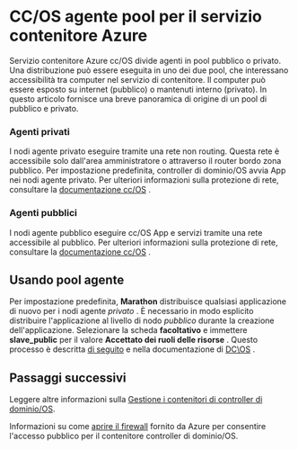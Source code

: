 <properties
   pageTitle="Pubblici e privati cc/OS agente pool ACS | Microsoft Azure"
   description="Funzionamento pool agente pubblici e privati con un cluster di Azure contenitore servizio."
   services="container-service"
   documentationCenter=""
   authors="Thraka"
   manager="timlt"
   editor=""
   tags="acs, azure-container-service"
   keywords="Docker, contenitori, Micro-servizi, Mesos, Azure"/>

<tags
   ms.service="container-service"
   ms.devlang="na"
   ms.topic="article"
   ms.tgt_pltfrm="na"
   ms.workload="na"
   ms.date="08/16/2016"
   ms.author="timlt"/>

# <a name="dcos-agent-pools-for-azure-container-service"></a>CC/OS agente pool per il servizio contenitore Azure

Servizio contenitore Azure cc/OS divide agenti in pool pubblico o privato. Una distribuzione può essere eseguita in uno dei due pool, che interessano accessibilità tra computer nel servizio di contenitore. Il computer può essere esposto su internet (pubblico) o mantenuti interno (privato). In questo articolo fornisce una breve panoramica di origine di un pool di pubblico e privato.

### <a name="private-agents"></a>Agenti privati

I nodi agente privato eseguire tramite una rete non routing. Questa rete è accessibile solo dall'area amministratore o attraverso il router bordo zona pubblico. Per impostazione predefinita, controller di dominio/OS avvia App nei nodi agente privato. Per ulteriori informazioni sulla protezione di rete, consultare la [documentazione cc/OS](https://dcos.io/docs/1.7/administration/securing-your-cluster/) .

### <a name="public-agents"></a>Agenti pubblici

I nodi agente pubblico eseguire cc/OS App e servizi tramite una rete accessibile al pubblico. Per ulteriori informazioni sulla protezione di rete, consultare la [documentazione cc/OS](https://dcos.io/docs/1.7/administration/securing-your-cluster/) .

## <a name="using-agent-pools"></a>Usando pool agente

Per impostazione predefinita, **Marathon** distribuisce qualsiasi applicazione di nuovo per i nodi agente *privato* . È necessario in modo esplicito distribuire l'applicazione al livello di nodo *pubblico* durante la creazione dell'applicazione. Selezionare la scheda **facoltativo** e immettere **slave_public** per il valore **Accettato dei ruoli delle risorse** . Questo processo è descritta [di seguito](container-service-mesos-marathon-ui.md#deploy-a-docker-formatted-container) e nella documentazione di [DC\OS](https://dcos.io/docs/1.7/administration/installing/custom/create-public-agent/) .

## <a name="next-steps"></a>Passaggi successivi

Leggere altre informazioni sulla [Gestione i contenitori di controller di dominio/OS](container-service-mesos-marathon-ui.md).

Informazioni su come [aprire il firewall](container-service-enable-public-access.md) fornito da Azure per consentire l'accesso pubblico per il contenitore controller di dominio/OS.